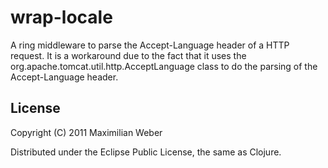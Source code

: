 # wrap-locale

A ring middleware to parse the Accept-Language header of a HTTP
request. It is a workaround due to the fact that it uses the
org.apache.tomcat.util.http.AcceptLanguage class to do the parsing of
the Accept-Language header.

## License

Copyright (C) 2011 Maximilian Weber

Distributed under the Eclipse Public License, the same as Clojure.
